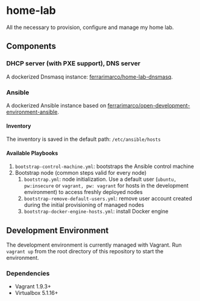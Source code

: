 # home-lab
All the necessary to provision, configure and manage my home lab.

## Components

### DHCP server (with PXE support), DNS server

A dockerized Dnsmasq instance:  [ferrarimarco/home-lab-dnsmasq](https://github.com/ferrarimarco/home-lab-dnsmasq).

### Ansible

A dockerized Ansible instance based on [ferrarimarco/open-development-environment-ansible](https://github.com/ferrarimarco/open-development-environment-ansible).

#### Inventory

The inventory is saved in the default path: `/etc/ansible/hosts`

#### Available Playbooks

1. `bootstrap-control-machine.yml`: bootstraps the Ansible control machine
1. Bootstrap node (common steps valid for every node)
    1. `bootstrap.yml`: node initialization. Use a default user (`ubuntu, pw:insecure` or `vagrant, pw: vagrant` for hosts in the development environment) to access freshly deployed nodes
    1. `bootstrap-remove-default-users.yml`: remove user account created during the initial provisioning of managed nodes
    1. `bootstrap-docker-engine-hosts.yml`: install Docker engine

## Development Environment

The development environment is currently managed with Vagrant. Run `vagrant up` from the root directory of this repository to start the environment.

### Dependencies

- Vagrant 1.9.3+
- Virtualbox 5.1.16+
